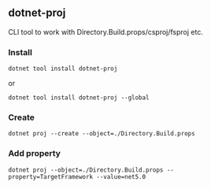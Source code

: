 ## dotnet-proj

CLI tool to work with Directory.Build.props/csproj/fsproj etc.

### Install

```
dotnet tool install dotnet-proj
```
or
```
dotnet tool install dotnet-proj --global
```

### Create

```
dotnet proj --create --object=./Directory.Build.props
```

### Add property

```
dotnet proj --object=./Directory.Build.props --property=TargetFramework --value=net5.0
```
